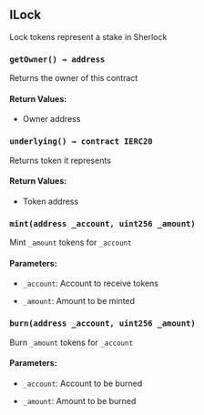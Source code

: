 ## ILock


Lock tokens represent a stake in Sherlock


### `getOwner() → address`
Returns the owner of this contract


#### Return Values:
- Owner address


### `underlying() → contract IERC20`
Returns token it represents


#### Return Values:
- Token address

### `mint(address _account, uint256 _amount)`
Mint `_amount` tokens for `_account`


#### Parameters:
- `_account`: Account to receive tokens

- `_amount`: Amount to be minted

### `burn(address _account, uint256 _amount)`
Burn `_amount` tokens for `_account`


#### Parameters:
- `_account`: Account to be burned

- `_amount`: Amount to be burned





